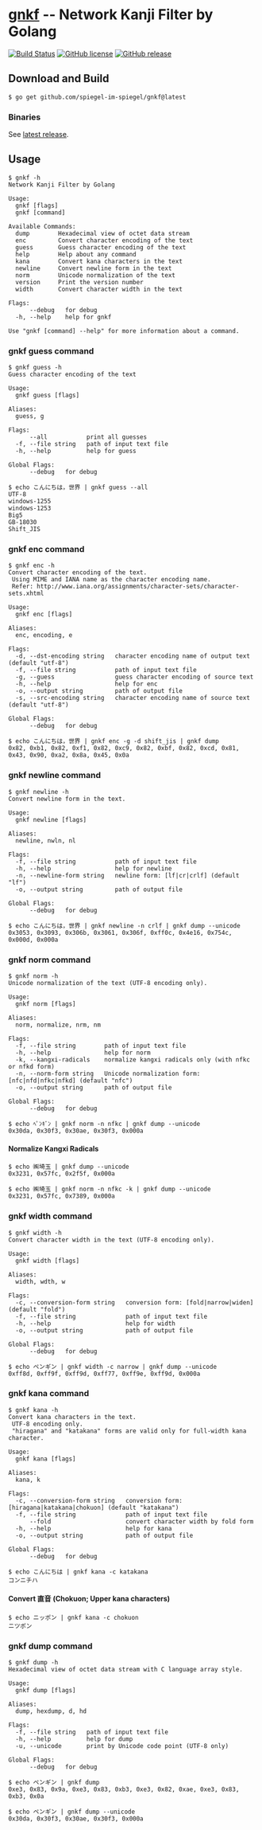 # [gnkf] -- Network Kanji Filter by Golang

[![Build Status](https://travis-ci.org/spiegel-im-spiegel/gnkf.svg?branch=master)](https://travis-ci.org/spiegel-im-spiegel/gnkf)
[![GitHub license](https://img.shields.io/badge/license-Apache%202-blue.svg)](https://raw.githubusercontent.com/spiegel-im-spiegel/gnkf/master/LICENSE)
[![GitHub release](https://img.shields.io/github/release/spiegel-im-spiegel/gnkf.svg)](https://github.com/spiegel-im-spiegel/gnkf/releases/latest)

## Download and Build

```
$ go get github.com/spiegel-im-spiegel/gnkf@latest
```

### Binaries

See [latest release](https://github.com/spiegel-im-spiegel/gnkf/releases/latest).

## Usage

```
$ gnkf -h
Network Kanji Filter by Golang

Usage:
  gnkf [flags]
  gnkf [command]

Available Commands:
  dump        Hexadecimal view of octet data stream
  enc         Convert character encoding of the text
  guess       Guess character encoding of the text
  help        Help about any command
  kana        Convert kana characters in the text
  newline     Convert newline form in the text
  norm        Unicode normalization of the text
  version     Print the version number
  width       Convert character width in the text

Flags:
      --debug   for debug
  -h, --help    help for gnkf

Use "gnkf [command] --help" for more information about a command.
```

### gnkf guess command

```
$ gnkf guess -h
Guess character encoding of the text

Usage:
  gnkf guess [flags]

Aliases:
  guess, g

Flags:
      --all           print all guesses
  -f, --file string   path of input text file
  -h, --help          help for guess

Global Flags:
      --debug   for debug

$ echo こんにちは，世界 | gnkf guess --all
UTF-8
windows-1255
windows-1253
Big5
GB-18030
Shift_JIS
```

### gnkf enc command

```
$ gnkf enc -h
Convert character encoding of the text.
 Using MIME and IANA name as the character encoding name.
 Refer: http://www.iana.org/assignments/character-sets/character-sets.xhtml

Usage:
  gnkf enc [flags]

Aliases:
  enc, encoding, e

Flags:
  -d, --dst-encoding string   character encoding name of output text (default "utf-8")
  -f, --file string           path of input text file
  -g, --guess                 guess character encoding of source text
  -h, --help                  help for enc
  -o, --output string         path of output file
  -s, --src-encoding string   character encoding name of source text (default "utf-8")

Global Flags:
      --debug   for debug

$ echo こんにちは，世界 | gnkf enc -g -d shift_jis | gnkf dump 
0x82, 0xb1, 0x82, 0xf1, 0x82, 0xc9, 0x82, 0xbf, 0x82, 0xcd, 0x81, 0x43, 0x90, 0xa2, 0x8a, 0x45, 0x0a
```

### gnkf newline command

```
$ gnkf newline -h
Convert newline form in the text.

Usage:
  gnkf newline [flags]

Aliases:
  newline, nwln, nl

Flags:
  -f, --file string           path of input text file
  -h, --help                  help for newline
  -n, --newline-form string   newline form: [lf|cr|crlf] (default "lf")
  -o, --output string         path of output file

Global Flags:
      --debug   for debug

$ echo こんにちは，世界 | gnkf newline -n crlf | gnkf dump --unicode
0x3053, 0x3093, 0x306b, 0x3061, 0x306f, 0xff0c, 0x4e16, 0x754c, 0x000d, 0x000a
```

### gnkf norm command

```
$ gnkf norm -h
Unicode normalization of the text (UTF-8 encoding only).

Usage:
  gnkf norm [flags]

Aliases:
  norm, normalize, nrm, nm

Flags:
  -f, --file string        path of input text file
  -h, --help               help for norm
  -k, --kangxi-radicals    normalize kangxi radicals only (with nfkc or nfkd form)
  -n, --norm-form string   Unicode normalization form: [nfc|nfd|nfkc|nfkd] (default "nfc")
  -o, --output string      path of output file

Global Flags:
      --debug   for debug

$ echo ﾍﾟﾝｷﾞﾝ | gnkf norm -n nfkc | gnkf dump --unicode
0x30da, 0x30f3, 0x30ae, 0x30f3, 0x000a
```

#### Normalize Kangxi Radicals

```
$ echo ㈱埼⽟ | gnkf dump --unicode
0x3231, 0x57fc, 0x2f5f, 0x000a

$ echo ㈱埼⽟ | gnkf norm -n nfkc -k | gnkf dump --unicode
0x3231, 0x57fc, 0x7389, 0x000a
```

### gnkf width command

```
$ gnkf width -h
Convert character width in the text (UTF-8 encoding only).

Usage:
  gnkf width [flags]

Aliases:
  width, wdth, w

Flags:
  -c, --conversion-form string   conversion form: [fold|narrow|widen] (default "fold")
  -f, --file string              path of input text file
  -h, --help                     help for width
  -o, --output string            path of output file

Global Flags:
      --debug   for debug

$ echo ペンギン | gnkf width -c narrow | gnkf dump --unicode
0xff8d, 0xff9f, 0xff9d, 0xff77, 0xff9e, 0xff9d, 0x000a
```

### gnkf kana command

```
$ gnkf kana -h
Convert kana characters in the text.
 UTF-8 encoding only.
 "hiragana" and "katakana" forms are valid only for full-width kana character.

Usage:
  gnkf kana [flags]

Aliases:
  kana, k

Flags:
  -c, --conversion-form string   conversion form: [hiragana|katakana|chokuon] (default "katakana")
  -f, --file string              path of input text file
      --fold                     convert character width by fold form
  -h, --help                     help for kana
  -o, --output string            path of output file

Global Flags:
      --debug   for debug

$ echo こんにちは | gnkf kana -c katakana
コンニチハ
```

#### Convert 直音 (Chokuon; Upper kana characters)

```
$ echo ニッポン | gnkf kana -c chokuon
ニツポン
```

### gnkf dump command

```
$ gnkf dump -h
Hexadecimal view of octet data stream with C language array style.

Usage:
  gnkf dump [flags]

Aliases:
  dump, hexdump, d, hd

Flags:
  -f, --file string   path of input text file
  -h, --help          help for dump
  -u, --unicode       print by Unicode code point (UTF-8 only)

Global Flags:
      --debug   for debug

$ echo ペンギン | gnkf dump
0xe3, 0x83, 0x9a, 0xe3, 0x83, 0xb3, 0xe3, 0x82, 0xae, 0xe3, 0x83, 0xb3, 0x0a

$ echo ペンギン | gnkf dump --unicode
0x30da, 0x30f3, 0x30ae, 0x30f3, 0x000a
```

[gnkf]: https://github.com/spiegel-im-spiegel/gnkf "spiegel-im-spiegel/gnkf: Network Kanji Filter by Golang"
